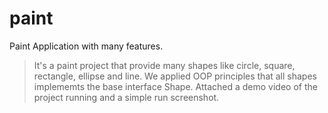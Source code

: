# paint
Paint Application with many features.
> It's a paint project that provide many shapes like circle, square, rectangle, ellipse and line.
> We applied OOP principles that all shapes implememts the base interface Shape.
> Attached a demo video of the project running and a simple run screenshot.
